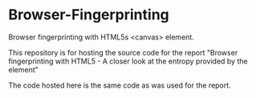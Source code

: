 Browser-Fingerprinting
======================

Browser fingerprinting with HTML5s &lt;canvas> element.

This repository is for hosting the source code for the report "Browser fingerprinting with HTML5 - A closer look at the entropy provided by the <canvas> element"

The code hosted here is the same code as was used for the report.
